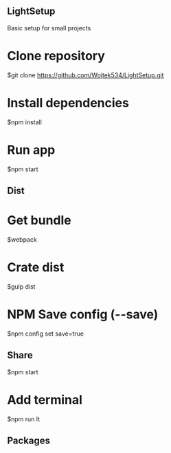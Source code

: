 ## LightSetup
Basic setup for small projects

# Clone repository
$git clone https://github.com/Wojtek534/LightSetup.git

# Install dependencies
$npm install

# Run app
$npm start

###

## Dist
# Get bundle
$webpack

# Crate dist
$gulp dist

# NPM Save config (--save)
$npm config set save=true

## Share
$npm start

# Add terminal
$npm run lt

## Packages